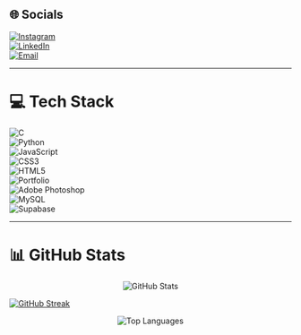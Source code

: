 ## 🌐 Socials  
[![Instagram](https://img.shields.io/badge/Instagram-%23E4405F.svg?logo=Instagram&logoColor=white)](https://instagram.com/dharmik_chokhaliya17)  
[![LinkedIn](https://img.shields.io/badge/LinkedIn-%230077B5.svg?logo=linkedin&logoColor=white)](https://www.linkedin.com/in/dharmik-chokhaliya-ab80592bb)  
[![Email](https://img.shields.io/badge/Email-D14836?logo=gmail&logoColor=white)](mailto:dharmikchokhaliya62@gmail.com)

---

# 💻 Tech Stack  
![C](https://img.shields.io/badge/c-%2300599C.svg?style=for-the-badge&logo=c&logoColor=white)  
![Python](https://img.shields.io/badge/python-3670A0?style=for-the-badge&logo=python&logoColor=ffdd54)  
![JavaScript](https://img.shields.io/badge/javascript-%23323330.svg?style=for-the-badge&logo=javascript&logoColor=%23F7DF1E)  
![CSS3](https://img.shields.io/badge/css3-%231572B6.svg?style=for-the-badge&logo=css3&logoColor=white)  
![HTML5](https://img.shields.io/badge/html5-%23E34F26.svg?style=for-the-badge&logo=html5&logoColor=white)  
![Portfolio](https://img.shields.io/badge/Portfolio-%23000000.svg?style=for-the-badge&logo=firefox&logoColor=#FF7139)  
![Adobe Photoshop](https://img.shields.io/badge/adobe%20photoshop-%2331A8FF.svg?style=for-the-badge&logo=adobe%20photoshop&logoColor=white)  
![MySQL](https://img.shields.io/badge/mysql-4479A1.svg?style=for-the-badge&logo=mysql&logoColor=white)  
![Supabase](https://img.shields.io/badge/Supabase-3ECF8E?style=for-the-badge&logo=supabase&logoColor=white)

---

# 📊 GitHub Stats  

<p align="center">
  <img src="https://github-readme-stats.vercel.app/api?username=Dharmik200817&theme=dark&hide_border=false&include_all_commits=true&count_private=true" alt="GitHub Stats" />
</p>

[![GitHub Streak](https://github-readme-streak-stats.herokuapp.com?user=Dharmik200817)](https://git.io/streak-stats)

<p align="center">
  <img src="https://github-readme-stats.vercel.app/api/top-langs/?username=Dharmik200817&theme=dark&hide_border=false&include_all_commits=true&count_private=true&layout=compact" alt="Top Languages" />
</p>
<!-- Proudly created with GPRM ( https://gprm.itsvg.in ) -->
